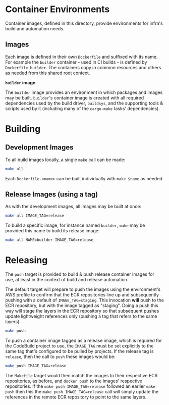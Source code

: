 # Container Environments

Container images, defined in this directory, provide environments for infra's build and automation needs.

## Images

Each image is defined in their own `Dockerfile` and suffixed with its name. For example the `builder` container - used in CI builds - is defined by `Dockerfile.builder`. 
The containers copy in common resources and others as needed from this shared root context.

**`builder` image**

The `builder` image provides an environment in which packages and images may be built.
`builder`'s container image is created with all required dependencies used by the build driver, `buildsys`, and the supporting tools & scripts used by it (including many of the `cargo-make` tasks' dependencies).

# Building

## Development Images

To all build images locally, a single `make` call can be made:

```bash
make all
```

Each `Dockerfile.<name>` can be built individually with `make $name` as needed.

## Release Images (using a tag)

As with the development images, all images may be built at once:

```bash
make all IMAGE_TAG=release
```

To build a specific image, for instance named `builder`, `make` may be provided this name to build its release image:

```bash
make all NAME=builder IMAGE_TAG=release
```

# Releasing

The `push` target is provided to build & push release container images for use, at least in the context of build and release automation.

The default target will prepare to push the images using the environment's AWS profile to confirm that the ECR repositories line up and subsequently pushing with a default of `IMAGE_TAG=staging`.
This invocation **will** push to the ECR repository, but with the image tagged as "staging".
Doing a push this way will stage the layers in the ECR repository so that subsequent pushes update lightweight references only (pushing a tag that refers to the same layers).

``` bash
make push
```

To push a container image tagged as a release image, which is required for the CodeBuild project to use, the `IMAGE_TAG` must be set explicitly to the same tag that's configured to be pulled by projects.
If the release tag is `release`, then the call to `push` these images would be:

``` bash
make push IMAGE_TAG=release
```

The `Makefile` target would then match the images to their respective ECR repositories, as before, and `docker push` to the images' respective repositories.
If the `make push IMAGE_TAG=release` followed an earlier `make push` then this the `make push IMAGE_TAG=release` call will simply update the references in the remote ECR repository to point to the same layers.

